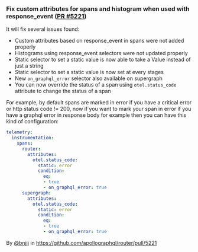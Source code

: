 ### Fix custom attributes for spans and histogram when used with response_event ([PR #5221](https://github.com/apollographql/router/pull/5221))

It will fix several issues found:

+ Custom attributes based on response_event in spans were not added properly
+ Histograms using response_event selectors were not updated properly
+ Static selector to set a static value is now able to take a Value instead of just a string
+ Static selector to set a static value is now set at every stages
+ New `on_graphql_error` selector also available on supergraph
+ You can now override the status of a span using `otel.status_code` attribute to change the status of a span

For example, by default spans are marked in error if you have a critical error or http status code != 200, now if you want to mark your span in error if you have a graphql error in response body for example then you can have this kind of configuration:

```yaml
telemetry:
  instrumentation:
    spans:
      router:
        attributes:
          otel.status_code:
            static: error
            condition:
              eq:
              - true
              - on_graphql_error: true
      supergraph:
        attributes:
          otel.status_code:
            static: error
            condition:
              eq:
              - true
              - on_graphql_error: true
``` 

By [@bnjjj](https://github.com/bnjjj) in https://github.com/apollographql/router/pull/5221